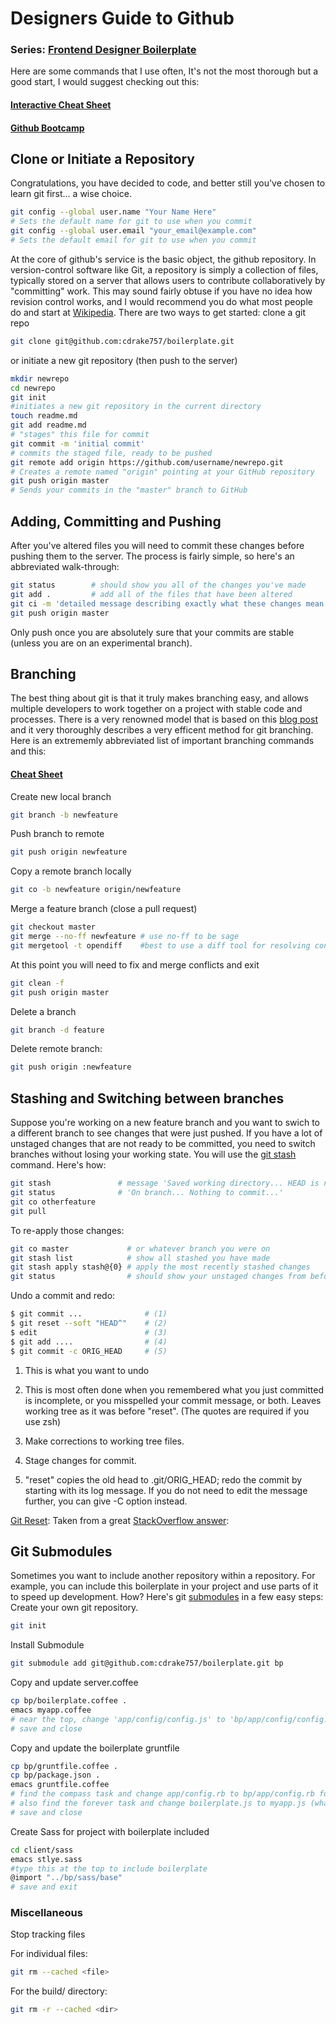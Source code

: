 # Designers Guide to Github
### Series: [Frontend Designer Boilerplate](readme.md)
Here are some commands that I use often, It's not the most thorough but a good start, I would suggest checking out this:
#### [Interactive Cheat Sheet](http://www.ndpsoftware.com/git-cheatsheet.html)
#### [Github Bootcamp](https://help.github.com/articles/set-up-git)
## Clone or Initiate a Repository
Congratulations, you have decided to code, and better still you've chosen to learn git first... a wise choice. 
```sh
git config --global user.name "Your Name Here"
# Sets the default name for git to use when you commit
git config --global user.email "your_email@example.com"
# Sets the default email for git to use when you commit
```
At the core of github's service is the basic object, the github repository. In version-control software like Git, a repository is simply a collection of files, typically stored on a server that allows users to contribute collaboratively by "committing" work. This may sound fairly obtuse if you have no idea how revision control works, and I would recommend you do what most people do and start at [Wikipedia](http://en.wikipedia.org/wiki/Revision_control).
There are two ways to get started: clone a git repo
```sh
git clone git@github.com:cdrake757/boilerplate.git
```
or initiate a new git repository (then push to the server)
```sh
mkdir newrepo
cd newrepo
git init
#initiates a new git repository in the current directory
touch readme.md
git add readme.md
# "stages" this file for commit
git commit -m 'initial commit'
# commits the staged file, ready to be pushed
git remote add origin https://github.com/username/newrepo.git
# Creates a remote named "origin" pointing at your GitHub repository
git push origin master
# Sends your commits in the "master" branch to GitHub

```
## Adding, Committing and Pushing
After you've altered files you will need to commit these changes before pushing them to the server. The process is fairly simple, so here's an abbreviated walk-through:
```sh
git status        # should show you all of the changes you've made
git add .         # add all of the files that have been altered
git ci -m 'detailed message describing exactly what these changes mean'
git push origin master
```
Only push once you are absolutely sure that your commits are stable (unless you are on an experimental branch).
## Branching
The best thing about git is that it truly makes branching easy, and allows multiple developers to work together on a project with stable code and processes. There is a very renowned model that is based on this [blog post](http://nvie.com/posts/a-successful-git-branching-model/) and it very thoroughly describes a very efficent method for git branching.
Here is an extrememly abbreviated list of important branching commands and this:
#### [Cheat Sheet](http://danielkummer.github.io/git-flow-cheatsheet/)

Create new local branch
```sh
git branch -b newfeature
```
Push branch to remote
```sh
git push origin newfeature
```
Copy a remote branch locally
```sh
git co -b newfeature origin/newfeature
```
Merge a feature branch (close a pull request)
```sh
git checkout master
git merge --no-ff newfeature # use no-ff to be sage
git mergetool -t opendiff    #best to use a diff tool for resolving conflicts
```
At this point you will need to fix and merge conflicts and exit

```sh
git clean -f 
git push origin master
```

Delete a branch
```sh
git branch -d feature
```
Delete remote branch:
```sh
git push origin :newfeature
```
## Stashing and Switching between branches
Suppose you're working on a new feature branch and you want to swich to a different branch to see changes that were just pushed. If you have a lot of unstaged changes that are not ready to be committed, you need to switch branches without losing your working state. You will use the [git stash](http://git-scm.com/book/en/Git-Tools-Stashing) command. Here's how:
```sh
git stash               # message 'Saved working directory... HEAD is now...'
git status              # 'On branch... Nothing to commit...'
git co otherfeature
git pull
```
To re-apply those changes:
```sh
git co master             # or whatever branch you were on
git stash list            # show all stashed you have made
git stash apply stash@{0} # apply the most recently stashed changes
git status                # should show your unstaged changes from before
```

Undo a commit and redo:
```sh
$ git commit ...              # (1)
$ git reset --soft "HEAD^"    # (2)
$ edit                        # (3)
$ git add ....                # (4)
$ git commit -c ORIG_HEAD     # (5)
```

1. This is what you want to undo

2. This is most often done when you remembered what you just committed is incomplete, or you misspelled your commit message, or both. Leaves working tree as it was before "reset". (The quotes are required if you use zsh)

3. Make corrections to working tree files.

4. Stage changes for commit.

5. "reset" copies the old head to .git/ORIG_HEAD; redo the commit by starting with its log message. If you do not need to edit the message further, you can give -C option instead.

[Git Reset](http://git-scm.com/docs/git-reset): Taken from a great [StackOverflow answer](http://stackoverflow.com/questions/927358/how-to-undo-the-last-git-commit):

## Git Submodules
Sometimes you want to include another repository within a repository. For example, you can include this boilerplate in your project and use parts of it to speed up development. How? Here's git [submodules](http://git-scm.com/book/en/Git-Tools-Submodules) in a few easy steps:
Create your own git repository.
```sh
git init
```
Install Submodule
```sh
git submodule add git@github.com:cdrake757/boilerplate.git bp
```
Copy and update server.coffee
```sh
cp bp/boilerplate.coffee .
emacs myapp.coffee
# near the top, change 'app/config/config.js' to 'bp/app/config/config.js'
# save and close
```
Copy and update the boilerplate gruntfile
```sh
cp bp/gruntfile.coffee .
cp bp/package.json .
emacs gruntfile.coffee
# find the compass task and change app/config.rb to bp/app/config.rb for dev and prod
# also find the forever task and change boilerplate.js to myapp.js (whatever you renamed it above)
# save and close
```
Create Sass for project with boilerplate included
```sh
cd client/sass
emacs stlye.sass
#type this at the top to include boilerplate
@import "../bp/sass/base"
# save and exit
```

### Miscellaneous

Stop tracking files

For individual files:
```sh
git rm --cached <file>
```
For the build/ directory:
```sh
git rm -r --cached <dir>
